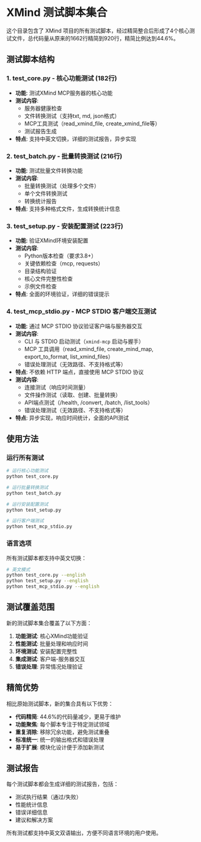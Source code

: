 # XMind 测试脚本集合

这个目录包含了 XMind 项目的所有测试脚本，经过精简整合后形成了4个核心测试文件，总代码量从原来的1662行精简到920行，精简比例达到44.6%。

## 测试脚本结构

### 1. test_core.py - 核心功能测试 (182行)
- **功能**: 测试XMind MCP服务器的核心功能
- **测试内容**:
  - 服务器健康检查
  - 文件转换测试（支持txt, md, json格式）
  - MCP工具测试（read_xmind_file, create_xmind_file等）
  - 测试报告生成
- **特点**: 支持中英文切换，详细的测试报告，异步实现

### 2. test_batch.py - 批量转换测试 (216行)
- **功能**: 测试批量文件转换功能
- **测试内容**:
  - 批量转换测试（处理多个文件）
  - 单个文件转换测试
  - 转换统计报告
- **特点**: 支持多种格式文件，生成转换统计信息

### 3. test_setup.py - 安装配置测试 (223行)
- **功能**: 验证XMind环境安装配置
- **测试内容**:
  - Python版本检查（要求3.8+）
  - 关键依赖检查（mcp, requests）
  - 目录结构验证
  - 核心文件完整性检查
  - 示例文件检查
- **特点**: 全面的环境验证，详细的错误提示

### 4. test_mcp_stdio.py - MCP STDIO 客户端交互测试
- **功能**: 通过 MCP STDIO 协议验证客户端与服务器交互
- **测试内容**:
  - CLI 与 STDIO 启动测试（`xmind-mcp` 启动与握手）
  - MCP 工具调用（read_xmind_file, create_mind_map, export_to_format, list_xmind_files）
  - 错误处理测试（无效路径、不支持格式等）
- **特点**: 不依赖 HTTP 端点，直接使用 MCP STDIO 协议
- **测试内容**:
  - 连接测试（响应时间测量）
  - 文件操作测试（读取、创建、批量转换）
  - API端点测试（/health, /convert, /batch, /list_tools）
  - 错误处理测试（无效路径、不支持格式等）
- **特点**: 异步实现，响应时间统计，全面的API测试

## 使用方法

### 运行所有测试
```bash
# 运行核心功能测试
python test_core.py

# 运行批量转换测试
python test_batch.py

# 运行安装配置测试
python test_setup.py

# 运行客户端测试
python test_mcp_stdio.py
```

### 语言选项
所有测试脚本都支持中英文切换：
```bash
# 英文模式
python test_core.py --english
python test_setup.py --english
python test_mcp_stdio.py --english
```

## 测试覆盖范围

新的测试脚本集合覆盖了以下方面：

1. **功能测试**: 核心XMind功能验证
2. **性能测试**: 批量处理和响应时间
3. **环境测试**: 安装配置完整性
4. **集成测试**: 客户端-服务器交互
5. **错误处理**: 异常情况处理验证

## 精简优势

相比原始测试脚本，新的集合具有以下优势：

- **代码精简**: 44.6%的代码量减少，更易于维护
- **功能聚焦**: 每个脚本专注于特定测试领域
- **重复消除**: 移除冗余功能，避免测试重叠
- **标准统一**: 统一的输出格式和错误处理
- **易于扩展**: 模块化设计便于添加新测试

## 测试报告

每个测试脚本都会生成详细的测试报告，包括：
- 测试执行结果（通过/失败）
- 性能统计信息
- 错误详细信息
- 建议和解决方案

所有测试都支持中英文双语输出，方便不同语言环境的用户使用。